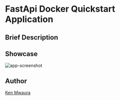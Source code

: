# FastApi Docker Quickstart Application

## Brief Description

## Showcase 
![app-screenshot](app/static/images/Screenshot_Zoo%20Anime%20—%20Mozilla%20Firefox_1.png)

## Author 
[Ken Mwaura](http://github.com/KenMwaura1)